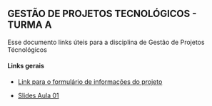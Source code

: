 ## GESTÃO DE PROJETOS TECNOLÓGICOS - TURMA A

Esse documento links úteis para a disciplina de Gestão de Projetos Técnológicos

#### Links gerais
- [Link para o formulário de informações do projeto](https://forms.gle/6FYnswDrG8jQ95Ly8)

- [Slides Aula 01](https://docs.google.com/presentation/d/1M1g5eS2YG7VBj4Rzxv2Jl5gw9E4kMo78wzMX0-YGYm4/edit?usp=sharing)

